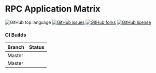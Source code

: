 # RPC Application Matrix

![GitHub top language](https://img.shields.io/github/languages/top/repasscloud/RPC-Applications-Manifests?logo=powershell)
[![GitHub issues](https://img.shields.io/github/issues/repasscloud/RPC-Applications-Manifests)](https://github.com/repasscloud/RPC-Applications-Manifests/issues)
[![GitHub forks](https://img.shields.io/github/forks/repasscloud/RPC-Applications-Manifests)](https://github.com/repasscloud/RPC-Applications-Manifests/network)
[![GitHub license](https://img.shields.io/github/license/repasscloud/RPC-Applications-Manifests)](https://github.com/repasscloud/RPC-Applications-Manifests/blob/master/LICENSE)



### CI Builds
| Branch | Status |
|--------|--------|
| Master |  |
| Master |  |

